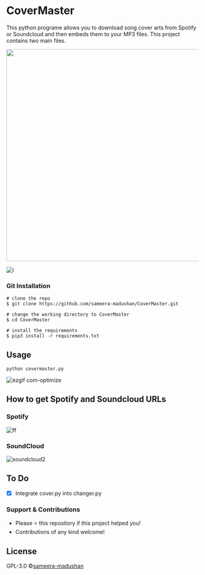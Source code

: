 # CoverMaster

This python programe allows you to download song cover arts from Spotify or Soundcloud and then embeds them to your MP3 files. This project contains two main files.

<p align="center">
  <img width="789" height="555" src="https://user-images.githubusercontent.com/55880211/78374129-1944f200-75e9-11ea-83ab-fbbd8783a190.gif">
</p>

![i](https://user-images.githubusercontent.com/55880211/78374129-1944f200-75e9-11ea-83ab-fbbd8783a190.gif)

### Git Installation
```
# clone the repo
$ git clone https://github.com/sameera-madushan/CoverMaster.git

# change the working directory to CoverMaster
$ cd CoverMaster

# install the requirements
$ pip3 install -r requirements.txt
```
## Usage

```
python covermaster.py
```

![ezgif com-optimize](https://user-images.githubusercontent.com/55880211/78372532-07624f80-75e7-11ea-8ff8-43c1c19e2dfd.gif)

## How to get Spotify and Soundcloud URLs
### Spotify
![ff](https://user-images.githubusercontent.com/55880211/78236366-84ae9700-74f7-11ea-97cd-bc033e7b5227.gif)
### SoundCloud
![soundcloud2](https://user-images.githubusercontent.com/55880211/78242928-7fa21580-7500-11ea-9cee-bc80748ea923.gif)

## To Do
- [x] Integrate cover.py into changer.py 

### Support & Contributions
- Please ⭐️ this repository if this project helped you!
- Contributions of any kind welcome!

## License
GPL-3.0 ©[sameera-madushan](https://github.com/sameera-madushan)
